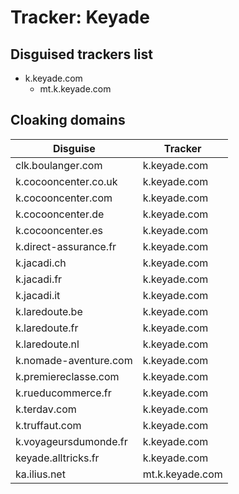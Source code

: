 # Tracker: Keyade

## Disguised trackers list

* k.keyade.com
    * mt.k.keyade.com

## Cloaking domains

| Disguise | Tracker |
| ---- | ---- |
| clk.boulanger.com | k.keyade.com |
| k.cocooncenter.co.uk | k.keyade.com |
| k.cocooncenter.com | k.keyade.com |
| k.cocooncenter.de | k.keyade.com |
| k.cocooncenter.es | k.keyade.com |
| k.direct-assurance.fr | k.keyade.com |
| k.jacadi.ch | k.keyade.com |
| k.jacadi.fr | k.keyade.com |
| k.jacadi.it | k.keyade.com |
| k.laredoute.be | k.keyade.com |
| k.laredoute.fr | k.keyade.com |
| k.laredoute.nl | k.keyade.com |
| k.nomade-aventure.com | k.keyade.com |
| k.premiereclasse.com | k.keyade.com |
| k.rueducommerce.fr | k.keyade.com |
| k.terdav.com | k.keyade.com |
| k.truffaut.com | k.keyade.com |
| k.voyageursdumonde.fr | k.keyade.com |
| keyade.alltricks.fr | k.keyade.com |
| ka.ilius.net | mt.k.keyade.com |
